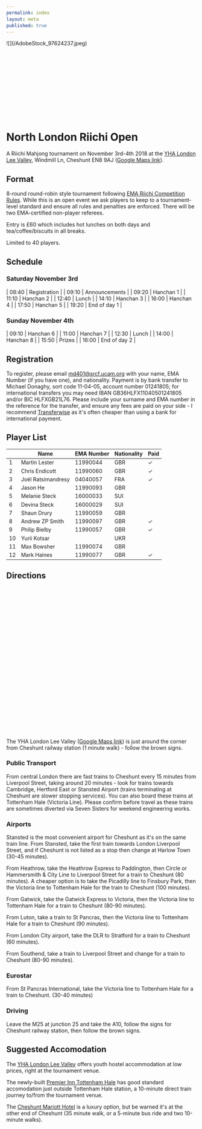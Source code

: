 ```yaml
---
permalink: index
layout: meta
published: true
---
```

<div style=" height: 200px; overflow: hidden;">
![](/AdobeStock_97624237.jpeg)
</div>

# North London Riichi Open

A Riichi Mahjong tournament on November 3rd-4th 2018 at the [YHA London Lee Valley](https://www.yha.org.uk/hostel/london-lee-valley), Windmill Ln, Cheshunt EN8 9AJ ([Google Maps link](https://www.google.co.uk/maps/place/YHA+London+Lee+Valley+Hostel/@51.7040433,-0.024479,17z/data=!3m1!4b1!4m5!3m4!1s0x4876203f0859da9b:0x3caae9bacd1f4cc6!8m2!3d51.70404!4d-0.022285)).

## Format

8-round round-robin style tournament following [EMA Riichi Competition Rules](http://mahjong-europe.org/portal/images/docs/Riichi-rules-2016-EN.pdf). While this is an open event we ask players to keep to a tournament-level standard and ensure all rules and penalties are enforced. There will be two EMA-certified non-player referees.

Entry is £60 which includes hot lunches on both days and tea/coffee/biscuits in all breaks.

Limited to 40 players.

## Schedule

### Saturday November 3rd

| 08:40 | Registration |
| 09:10 | Announcements |
| 09:20 | Hanchan 1 |
| 11:10 | Hanchan 2 |
| 12:40 | Lunch |
| 14:10 | Hanchan 3 |
| 16:00 | Hanchan 4 |
| 17:50 | Hanchan 5 |
| 19:20 | End of day 1 |

### Sunday November 4th

| 09:10 | Hanchan 6 |
| 11:00 | Hanchan 7 |
| 12:30 | Lunch |
| 14:00 | Hanchan 8 |
| 15:50 | Prizes |
| 16:00 | End of day 2 |

## Registration

To register, please email [md401@srcf.ucam.org](mailto:md401@srcf.ucam.org) with your name, EMA Number (if you have one), and nationality. Payment is by bank transfer to Michael Donaghy, sort code 11-04-05, account number 01241805; for international transfers you may need IBAN GB36HLFX11040501241805 and/or BIC HLFXGB21L76. Please include your surname and EMA number in the reference for the transfer, and ensure any fees are paid on your side - I recommend [Transferwise](https://transferwise.com/) as it's often cheaper than using a bank for international payment.

## Player List

| | Name | EMA Number | Nationality | Paid |
| --- | --- | --- | --- | --- |
| 1 | Martin Lester | 11990044 | GBR | ✓ |
| 2 | Chris Endicott | 11990060 | GBR | ✓ |
| 3 | Joël Ratsimandresy | 04040057 | FRA | ✓ |
| 4 | Jason He | 11990093 | GBR | |
| 5 | Melanie Steck | 16000033 | SUI | |
| 6 | Devina Steck | 16000029 | SUI | |
| 7 | Shaun Drury | 11990059 | GBR | |
| 8 | Andrew ZP Smith | 11990097 | GBR | ✓ |
| 9 | Philip Bielby | 11990057 | GBR | ✓ |
| 10 | Yurii Kotsar | | UKR | |
| 11 | Max Bowsher | 11990074 | GBR | |
| 12 | Mark Haines | 11990077 | GBR | ✓ |

## Directions

<div id="map" style="float: left; height: 400px; width: 50%"></div>
<div id="pano" style="float: left; height: 400px; width: 50%"></div>

The YHA London Lee Valley ([Google Maps link](https://www.google.co.uk/maps/place/YHA+London+Lee+Valley+Hostel/@51.7040433,-0.024479,17z/data=!3m1!4b1!4m5!3m4!1s0x4876203f0859da9b:0x3caae9bacd1f4cc6!8m2!3d51.70404!4d-0.022285)) is just around the corner from Cheshunt railway station (1 minute walk) - follow the brown signs.

### Public Transport

From central London there are fast trains to Cheshunt every 15 minutes from Liverpool Street, taking around 20 minutes - look for trains towards Cambridge, Hertford East or Stansted Airport (trains terminating at Cheshunt are slower stopping services). You can also board these trains at Tottenham Hale (Victoria Line). Please confirm before travel as these trains are sometimes diverted via Seven Sisters for weekend engineering works.

### Airports

Stansted is the most convenient airport for Cheshunt as it's on the same train line. From Stansted, take the first train towards London Liverpool Street, and if Cheshunt is not listed as a stop then change at Harlow Town (30-45 minutes).

From Heathrow, take the Heathrow Express to Paddington, then Circle or Hammersmith & City Line to Liverpool Street for a train to Cheshunt (80 minutes). A cheaper option is to take the Picadilly line to Finsbury Park, then the Victoria line to Tottenham Hale for the train to Cheshunt (100 minutes).

From Gatwick, take the Gatwick Express to Victoria, then the Victoria line to Tottenham Hale for a train to Cheshunt (80-90 minutes).

From Luton, take a train to St Pancras, then the Victoria line to Tottenham Hale for a train to Cheshunt (90 minutes).

From London City airport, take the DLR to Stratford for a train to Cheshunt (60 minutes).

From Southend, take a train to Liverpool Street and change for a train to Cheshunt (80-90 minutes).

### Eurostar

From St Pancras International, take the Victoria line to Tottenham Hale for a train to Cheshunt. (30-40 minutes)

### Driving

Leave the M25 at junction 25 and take the A10, follow the signs for Cheshunt railway station, then follow the brown signs.

## Suggested Accomodation

The [YHA London Lee Valley](https://www.yha.org.uk/hostel/london-lee-valley) offers youth hostel accommodation at low prices, right at the tournament venue.

The newly-built [Premier Inn Tottenham Hale](https://www.premierinn.com/gb/en/hotels/england/greater-london/london/london-tottenham-hale.html) has good standard accomodation just outside Tottenham Hale station, a 10-minute direct train journey to/from the tournament venue.

The [Cheshunt Mariott Hotel](https://www.marriott.co.uk/hotels/travel/stnch-cheshunt-marriott-hotel/) is a luxury option, but be warned it's at the other end of Cheshunt (35 minute walk, or a 5-minute bus ride and two 10-minute walks).
